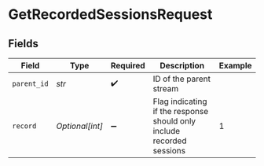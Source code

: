 # GetRecordedSessionsRequest


## Fields

| Field                                                                  | Type                                                                   | Required                                                               | Description                                                            | Example                                                                |
| ---------------------------------------------------------------------- | ---------------------------------------------------------------------- | ---------------------------------------------------------------------- | ---------------------------------------------------------------------- | ---------------------------------------------------------------------- |
| `parent_id`                                                            | *str*                                                                  | :heavy_check_mark:                                                     | ID of the parent stream                                                |                                                                        |
| `record`                                                               | *Optional[int]*                                                        | :heavy_minus_sign:                                                     | Flag indicating if the response should only include recorded<br/>sessions<br/> | 1                                                                      |
